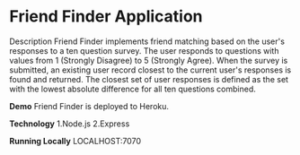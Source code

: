 # Friend Finder Application
Description
Friend Finder implements friend matching based on the user's responses to a ten question survey. The user responds to questions with values from 1 (Strongly Disagree) to 5 (Strongly Agree). When the survey is submitted, an existing user record closest to the current user's responses is found and returned. The closest set of user responses is defined as the set with the lowest absolute difference for all ten questions combined.


**Demo**
Friend Finder is deployed to Heroku.

**Technology**
1.Node.js
2.Express

**Running Locally**
LOCALHOST:7070




